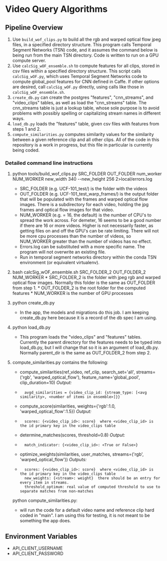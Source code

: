 # Video Query Algorithms

## Pipeline Overview

1. Use `build_wof_clips.py` to build all the rgb and warped optical flow jpeg files, in a specified directory structure. This program calls Temporal Segment Networks (TSN) code, and it assumes the command below is being run from the main TSN directory. Code is written to run on a GPU compute server.
2. Use `calcSig_wOF_ensemble.sh` to compute features for all clips, stored in csv files within a specified directory structure. This script calls `calcSig_wOF.py`, which uses Temporal Segment Networks code to compute global_pool features for CNN defined in Caffe. If other options are desired, call `calcSig_wOF.py` directly, using calls like those in `calcSig_wOF_ensemble.sh`.
3. `create_db.py` can create the postgres "features", "cnn_streams", and "video_clips" tables, as well as load the "cnn_streams" table.  The cnn_streams table is just a lookup table, whose sole purpose is to avoid problems with possibly spelling or capitalizing stream names in different ways.
4. `load_db.py` loads the "features" table, given csv files with features from steps 1 and 2.
5. `compute_similarities.py` computes similarity values for the similarity between a given reference clip and all other clips. All of the code in this repository is a work in progress, but this file in particular is currently being coded.

### Detailed command line instructions
1.    python tools/build_wof_clips.py  SRC_FOLDER  OUT_FOLDER    num_worker  NUM_WORKER    new_width 340 --new_height 256 2>local/errors.log
         *	SRC_FOLDER (e.g. UCF-101_test/) is the folder with the videos
         *	OUT_FOLDER (e.g. UCF-101_test_warp_frames/) is the output folder that will be populated with the frames and warped optical flow images.  There is a subdirectory for each video, holding the jpg frames and optical flow images for that video.
         *	NUM_WORKER (e.g. = 16, the default) is the number of CPU's to spread the work across. For demeter, 16 seems to be a good number if there are 16 or more videos.  Higher is not necessarily faster, as getting files on and off the GPU's can  be rate limiting.  There will not be more cpu processes than the number of videos, so NUM_WORKER greater than the number of videos has no effect.
         *	Errors.log can be substituted with a more specific name.  The program will not overwrite an existing file.
         *	Run in temporal segment networks directory within the conda TSN environment (or equivalent virtualenv).

2.	bash calcSig_wOF_ensemble.sh SRC_FOLDER_2  OUT_FOLDER_2  NUM_WORKER
        * SRC_FOLDER_2 is the folder with jpeg rgb and warped optical flow images. Normally this folder is the same as OUT_FOLDER from step 1.
        * OUT_FOLDER_2 is the root folder for the computed features
        * NUM_WORKER is the number of GPU processes
3.  python create_db.py
    * In the app, the models and migrations do this job.  I am keeping create_db.py here because it is a record of the db spec I am using.
4.  python load_db.py
    *  This program loads the "video_clips" and "features" tables.  Currently the parent directory for the features needs to be typed into load_db.py,
    but I will change that so it is an argument of load_db.py.  Normally parent_dir is the same as OUT_FOLDER_2 from step 2.

5. compute_similarities.py contains the following:
    * compute_similarities(ref_video, ref_clip, search_set='all', streams=('rgb', 'warped_optical_flow'), feature_name='global_pool', clip_duration=10)
    _Output:_
    *       avgd_similarities = {video_clip_id: {stream_type: [<avg similarity>, <number of items in ensemble>]}}
    * compute_score(similarities, weights={'rgb':1.0, 'warped_optical_flow':1.5})
    _Output:_
    *       scores: {<video_clip_id>: score}  where <video_clip_id> is the id primary key in the video_clips table
    * determine_matches(scores, threshold=0.8)
    _Output:_
    *       match_indicator: {<video_clip_id>: <True or False>}
    * optimize_weights(similarities, user_matches, streams=('rgb', 'warped_optical_flow'))
    _Outputs:_
    *       scores: {<video_clip_id>: score}  where <video_clip_id> is the id primary key in the video_clips table
            new_weights: {<stream>: weight}  there should be an entry for every item in streams.
            threshold_optimum: real value of computed threshold to use to separate matches from non-matches

    python compute_similarities.py:
     * will run the code for a default video name and reference clip hard coded in "main".  I am using this for testing, it is not meant
    to be something the app does.

## Environment Variables

- API_CLIENT_USERNAME
- API_CLIENT_PASSWORD
